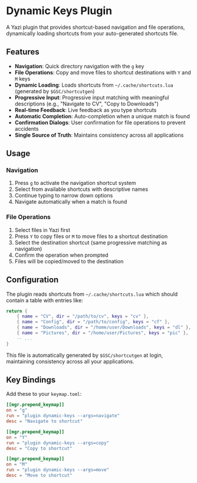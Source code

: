 # Dynamic Keys Plugin

A Yazi plugin that provides shortcut-based navigation and file operations, dynamically loading shortcuts from your auto-generated shortcuts file.

## Features

- **Navigation**: Quick directory navigation with the `g` key
- **File Operations**: Copy and move files to shortcut destinations with `Y` and `M` keys
- **Dynamic Loading**: Loads shortcuts from `~/.cache/shortcuts.lua` (generated by `$GSC/shortcutgen`)
- **Progressive Input**: Progressive input matching with meaningful descriptions (e.g., "Navigate to CV", "Copy to Downloads")
- **Real-time Feedback**: Live feedback as you type shortcuts
- **Automatic Completion**: Auto-completion when a unique match is found
- **Confirmation Dialogs**: User confirmation for file operations to prevent accidents
- **Single Source of Truth**: Maintains consistency across all applications

## Usage

### Navigation
1. Press `g` to activate the navigation shortcut system
2. Select from available shortcuts with descriptive names
3. Continue typing to narrow down options
4. Navigate automatically when a match is found

### File Operations
1. Select files in Yazi first
2. Press `Y` to copy files or `M` to move files to a shortcut destination
3. Select the destination shortcut (same progressive matching as navigation)
4. Confirm the operation when prompted
5. Files will be copied/moved to the destination

## Configuration

The plugin reads shortcuts from `~/.cache/shortcuts.lua` which should contain a table with entries like:

```lua
return {
    { name = "CV", dir = "/path/to/cv", keys = "cv" },
    { name = "Config", dir = "/path/to/config", keys = "cf" },
    { name = "Downloads", dir = "/home/user/Downloads", keys = "dl" },
    { name = "Pictures", dir = "/home/user/Pictures", keys = "pic" },
    -- ...
}
```

This file is automatically generated by `$GSC/shortcutgen` at login, maintaining consistency across all your applications.

## Key Bindings

Add these to your `keymap.toml`:

```toml
[[mgr.prepend_keymap]]
on = "g"
run = "plugin dynamic-keys --args=navigate"
desc = "Navigate to shortcut"

[[mgr.prepend_keymap]]
on = "Y"
run = "plugin dynamic-keys --args=copy"
desc = "Copy to shortcut"

[[mgr.prepend_keymap]]
on = "M"
run = "plugin dynamic-keys --args=move"
desc = "Move to shortcut"
```